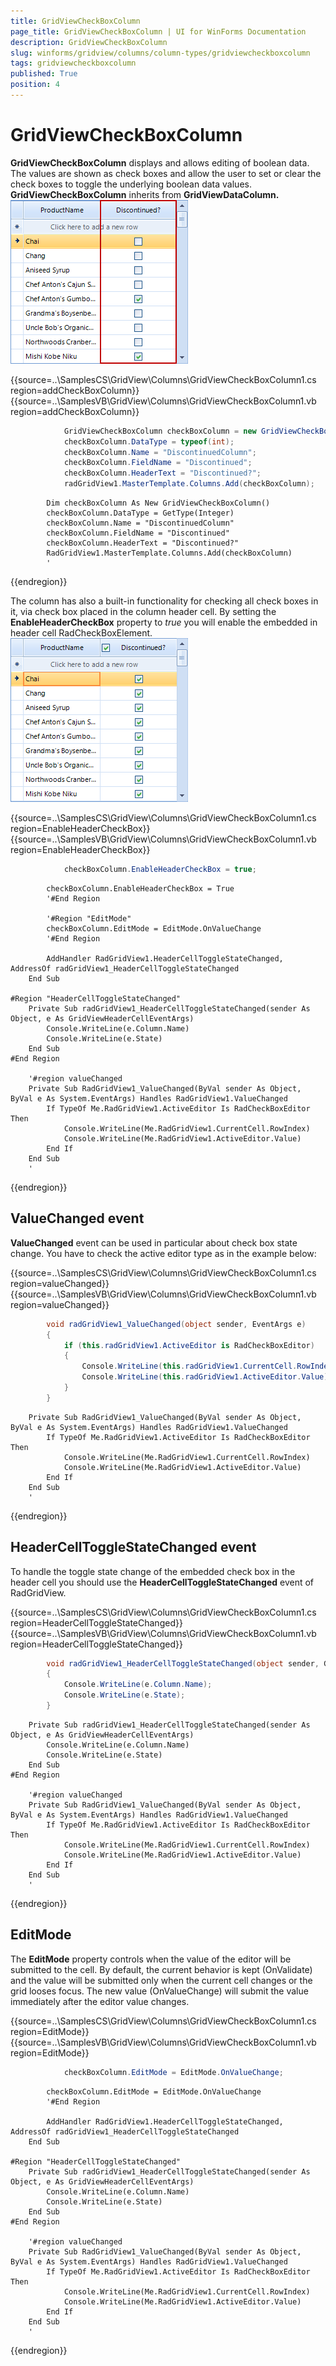 ```yaml
---
title: GridViewCheckBoxColumn
page_title: GridViewCheckBoxColumn | UI for WinForms Documentation
description: GridViewCheckBoxColumn
slug: winforms/gridview/columns/column-types/gridviewcheckboxcolumn
tags: gridviewcheckboxcolumn
published: True
position: 4
---
```


# GridViewCheckBoxColumn



__GridViewCheckBoxColumn__ displays and allows editing of boolean data. The values are shown as check boxes and allow the user to set or clear the check boxes to toggle the underlying boolean data values. __GridViewCheckBoxColumn__ inherits from __GridViewDataColumn.__![gridview-columns-gridviewcheckboxcolumn 001](images/gridview-columns-gridviewcheckboxcolumn001.png)

{{source=..\SamplesCS\GridView\Columns\GridViewCheckBoxColumn1.cs region=addCheckBoxColumn}} 
{{source=..\SamplesVB\GridView\Columns\GridViewCheckBoxColumn1.vb region=addCheckBoxColumn}} 

````C#
            GridViewCheckBoxColumn checkBoxColumn = new GridViewCheckBoxColumn();
            checkBoxColumn.DataType = typeof(int);
            checkBoxColumn.Name = "DiscontinuedColumn";
            checkBoxColumn.FieldName = "Discontinued";
            checkBoxColumn.HeaderText = "Discontinued?";
            radGridView1.MasterTemplate.Columns.Add(checkBoxColumn);
````
````VB.NET
        Dim checkBoxColumn As New GridViewCheckBoxColumn()
        checkBoxColumn.DataType = GetType(Integer)
        checkBoxColumn.Name = "DiscontinuedColumn"
        checkBoxColumn.FieldName = "Discontinued"
        checkBoxColumn.HeaderText = "Discontinued?"
        RadGridView1.MasterTemplate.Columns.Add(checkBoxColumn)
        '
````

{{endregion}} 

The column has also a built-in functionality for checking all check boxes in it, via check box placed in the column header cell. By setting the __EnableHeaderCheckBox__ property to *true* you will enable the embedded in header cell RadCheckBoxElement. ![gridview-columns-gridviewcheckboxcolumn 002](images/gridview-columns-gridviewcheckboxcolumn002.png)

{{source=..\SamplesCS\GridView\Columns\GridViewCheckBoxColumn1.cs region=EnableHeaderCheckBox}} 
{{source=..\SamplesVB\GridView\Columns\GridViewCheckBoxColumn1.vb region=EnableHeaderCheckBox}} 

````C#
            checkBoxColumn.EnableHeaderCheckBox = true;
````
````VB.NET
        checkBoxColumn.EnableHeaderCheckBox = True
        '#End Region

        '#Region "EditMode"
        checkBoxColumn.EditMode = EditMode.OnValueChange
        '#End Region

        AddHandler RadGridView1.HeaderCellToggleStateChanged, AddressOf radGridView1_HeaderCellToggleStateChanged
    End Sub

#Region "HeaderCellToggleStateChanged"
    Private Sub radGridView1_HeaderCellToggleStateChanged(sender As Object, e As GridViewHeaderCellEventArgs)
        Console.WriteLine(e.Column.Name)
        Console.WriteLine(e.State)
    End Sub
#End Region

    '#region valueChanged
    Private Sub RadGridView1_ValueChanged(ByVal sender As Object, ByVal e As System.EventArgs) Handles RadGridView1.ValueChanged
        If TypeOf Me.RadGridView1.ActiveEditor Is RadCheckBoxEditor Then
            Console.WriteLine(Me.RadGridView1.CurrentCell.RowIndex)
            Console.WriteLine(Me.RadGridView1.ActiveEditor.Value)
        End If
    End Sub
    '
````

{{endregion}} 




## ValueChanged event

__ValueChanged__ event can be used in particular about check box state change. You have to check the active editor type as in the example below:

{{source=..\SamplesCS\GridView\Columns\GridViewCheckBoxColumn1.cs region=valueChanged}} 
{{source=..\SamplesVB\GridView\Columns\GridViewCheckBoxColumn1.vb region=valueChanged}} 

````C#
        void radGridView1_ValueChanged(object sender, EventArgs e)
        {
            if (this.radGridView1.ActiveEditor is RadCheckBoxEditor)
            {
                Console.WriteLine(this.radGridView1.CurrentCell.RowIndex);
                Console.WriteLine(this.radGridView1.ActiveEditor.Value);
            }
        }
````
````VB.NET
    Private Sub RadGridView1_ValueChanged(ByVal sender As Object, ByVal e As System.EventArgs) Handles RadGridView1.ValueChanged
        If TypeOf Me.RadGridView1.ActiveEditor Is RadCheckBoxEditor Then
            Console.WriteLine(Me.RadGridView1.CurrentCell.RowIndex)
            Console.WriteLine(Me.RadGridView1.ActiveEditor.Value)
        End If
    End Sub
    '
````

{{endregion}} 




## HeaderCellToggleStateChanged event

To handle the toggle state change of the embedded check box in the header cell you should use the __HeaderCellToggleStateChanged__ event of RadGridView.

{{source=..\SamplesCS\GridView\Columns\GridViewCheckBoxColumn1.cs region=HeaderCellToggleStateChanged}} 
{{source=..\SamplesVB\GridView\Columns\GridViewCheckBoxColumn1.vb region=HeaderCellToggleStateChanged}} 

````C#
        void radGridView1_HeaderCellToggleStateChanged(object sender, GridViewHeaderCellEventArgs e)
        {
            Console.WriteLine(e.Column.Name);
            Console.WriteLine(e.State);
        }
````
````VB.NET
    Private Sub radGridView1_HeaderCellToggleStateChanged(sender As Object, e As GridViewHeaderCellEventArgs)
        Console.WriteLine(e.Column.Name)
        Console.WriteLine(e.State)
    End Sub
#End Region

    '#region valueChanged
    Private Sub RadGridView1_ValueChanged(ByVal sender As Object, ByVal e As System.EventArgs) Handles RadGridView1.ValueChanged
        If TypeOf Me.RadGridView1.ActiveEditor Is RadCheckBoxEditor Then
            Console.WriteLine(Me.RadGridView1.CurrentCell.RowIndex)
            Console.WriteLine(Me.RadGridView1.ActiveEditor.Value)
        End If
    End Sub
    '
````

{{endregion}} 




## EditMode

The __EditMode__ property controls when the value of the editor will be submitted to the cell. By default, the current behavior is kept (OnValidate) and the value will  be submitted only when the current cell changes or the grid looses focus. The new value (OnValueChange) will submit the value immediately after the editor value changes.

{{source=..\SamplesCS\GridView\Columns\GridViewCheckBoxColumn1.cs region=EditMode}} 
{{source=..\SamplesVB\GridView\Columns\GridViewCheckBoxColumn1.vb region=EditMode}} 

````C#
            checkBoxColumn.EditMode = EditMode.OnValueChange;
````
````VB.NET
        checkBoxColumn.EditMode = EditMode.OnValueChange
        '#End Region

        AddHandler RadGridView1.HeaderCellToggleStateChanged, AddressOf radGridView1_HeaderCellToggleStateChanged
    End Sub

#Region "HeaderCellToggleStateChanged"
    Private Sub radGridView1_HeaderCellToggleStateChanged(sender As Object, e As GridViewHeaderCellEventArgs)
        Console.WriteLine(e.Column.Name)
        Console.WriteLine(e.State)
    End Sub
#End Region

    '#region valueChanged
    Private Sub RadGridView1_ValueChanged(ByVal sender As Object, ByVal e As System.EventArgs) Handles RadGridView1.ValueChanged
        If TypeOf Me.RadGridView1.ActiveEditor Is RadCheckBoxEditor Then
            Console.WriteLine(Me.RadGridView1.CurrentCell.RowIndex)
            Console.WriteLine(Me.RadGridView1.ActiveEditor.Value)
        End If
    End Sub
    '
````

{{endregion}} 



